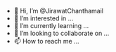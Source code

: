 - 👋 Hi, I’m @JirawatChanthamail
- 👀 I’m interested in ...
- 🌱 I’m currently learning ...
- 💞️ I’m looking to collaborate on ...
- 📫 How to reach me ...

<!---
JirawatChanthamail/JirawatChanthamail is a ✨ special ✨ repository because its `README.md` (this file) appears on your GitHub profile.
You can click the Preview link to take a look at your changes.
--->
